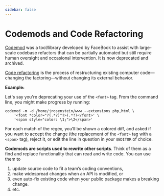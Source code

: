 ```yaml
---
sidebar: false
---
```

# Codemods and Code Refactoring

[Codemod](https://github.com/facebookarchive/codemod) was a tool/library developed by FaceBook to assist with large-scale codebase refactors that can be partially automated but still require human oversight and occasional intervention. It is now deprecated and archived. 

[Code refactoring](https://en.wikipedia.org/wiki/Code_refactoring) is the process of restructuring existing computer code—changing the factoring—without changing its external behavior.

**Example:** 

Let's say you're deprecating your use of the `<font>` tag.  From the command line, you might make progress by running:

    codemod -m -d /home/jrosenstein/www --extensions php,html \
        '<font *color="?(.*?)"?>(.*?)</font>' \
        '<span style="color: \1;">\2</span>'

For each match of the regex, you'll be shown a colored diff, and asked if you want to accept the change (the replacement of the `<font>` tag with a `<span>` tag), reject it, or edit the line in question in your `$EDITOR` of choice.

**Codemods are scripts used to rewrite other scripts**. Think of them as a find and replace functionality that can read and write code. You can use them to 
1. update source code to fit a team’s coding conventions, 
2. make widespread changes when an API is modified, or 
3. even auto-fix existing code when your public package makes a breaking change.
4. etc.
